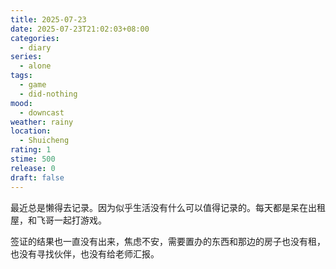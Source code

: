 ```yaml
---
title: 2025-07-23
date: 2025-07-23T21:02:03+08:00
categories:
  - diary
series:
  - alone
tags:
  - game
  - did-nothing
mood:
  - downcast
weather: rainy
location:
  - Shuicheng
rating: 1
stime: 500
release: 0
draft: false
---
```

 最近总是懒得去记录。因为似乎生活没有什么可以值得记录的。每天都是呆在出租屋，和飞哥一起打游戏。

签证的结果也一直没有出来，焦虑不安，需要置办的东西和那边的房子也没有租，也没有寻找伙伴，也没有给老师汇报。